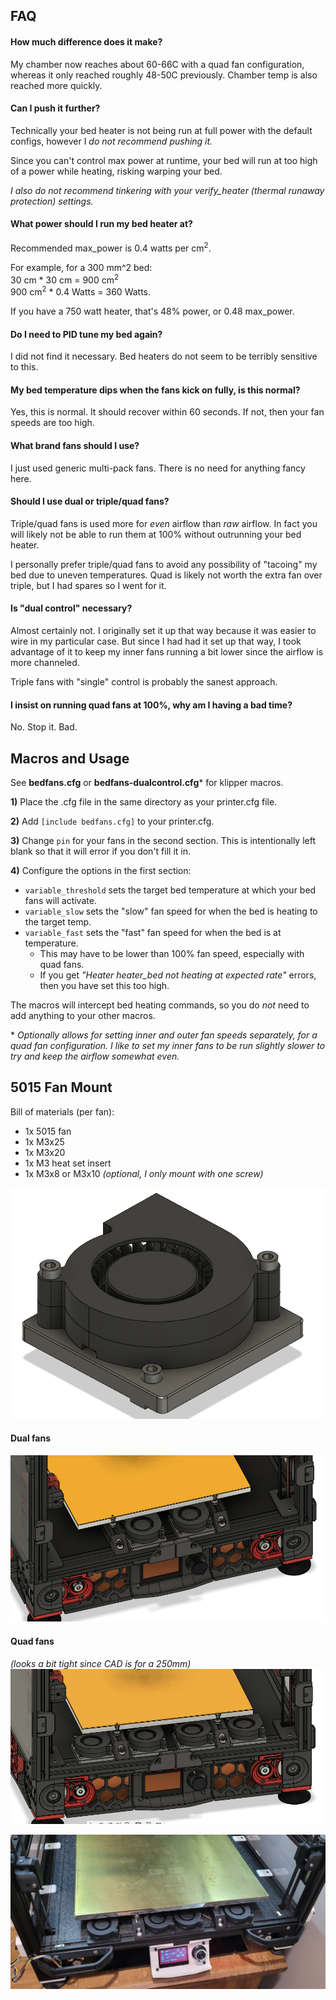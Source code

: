 ## <b>FAQ</b>

#### How much difference does it make?
My chamber now reaches about 60-66C with a quad fan configuration, whereas it only reached roughly 48-50C previously. Chamber temp is also reached more quickly.

#### Can I push it further?

Technically your bed heater is not being run at full power with the default configs, however I <i>do not recommend pushing it.</i>

Since you can't control max power at runtime, your bed will run at too high of a power while heating, risking warping your bed. 

<i>I also do not recommend tinkering with your verify_heater (thermal runaway protection) settings.</i>

#### What power should I run my bed heater at?

Recommended max_power is 0.4 watts per cm<sup>2</sup>.

For example, for a 300 mm^2 bed:\
30 cm * 30 cm = 900 cm<sup>2</sup>\
900 cm<sup>2</sup> * 0.4 Watts = 360 Watts.

If you have a 750 watt heater, that's 48% power, or 0.48 max_power.

#### Do I need to PID tune my bed again?

I did not find it necessary. Bed heaters do not seem to be terribly sensitive to this. 

#### My bed temperature dips when the fans kick on fully, is this normal?

Yes, this is normal. It should recover within 60 seconds. If not, then your fan speeds are too high.

#### What brand fans should I use?

I just used generic multi-pack fans. There is no need for anything fancy here.

#### Should I use dual or triple/quad fans?

Triple/quad fans is used more for <i>even</i> airflow than <i>raw</i> airflow. In fact you will likely not be able to run them at 100% without outrunning your bed heater. 

I personally prefer triple/quad fans to avoid any possibility of "tacoing" my bed due to uneven temperatures. Quad is likely not worth the extra fan over triple, but I had spares so I went for it.

#### Is "dual control" necessary?

Almost certainly not. I originally set it up that way because it was easier to wire in my particular case. But since I had had it set up that way, I took advantage of it to keep my inner fans running a bit lower since the airflow is more channeled.

Triple fans with "single" control is probably the sanest approach.

#### I insist on running quad fans at 100%, why am I having a bad time?

No. Stop it. Bad.


## <b>Macros and Usage</b>

See <b>bedfans.cfg</b> or <b>bedfans-dualcontrol.cfg</b>* for klipper macros.

<b>1)</b> Place the .cfg file in the same directory as your printer.cfg file. 

<b>2)</b> Add `[include bedfans.cfg]` to your printer.cfg.

<b>3)</b> Change `pin` for your fans in the second section. This is intentionally left blank so that it will error if you don't fill it in.

<b>4)</b> Configure the options in the first section:

* `variable_threshold` sets the target bed temperature at which your bed fans will activate.
* `variable_slow` sets the "slow" fan speed for when the bed is heating to the target temp.
* `variable_fast` sets the "fast" fan speed for when the bed is at temperature.
    * This may have to be lower than 100% fan speed, especially with quad fans.
    * If you get <i>"Heater heater_bed not heating at expected rate"</i> errors, then you have set this too high. 

The macros will intercept bed heating commands, so you do <i>not</i> need to add anything to your other macros. 

\* <i>Optionally allows for setting inner and outer fan speeds separately, for a quad fan configuration. I like to set my inner fans to be run slightly slower to try and keep the airflow somewhat even.</i>


## <b>5015 Fan Mount</b>

Bill of materials (per fan):
- 1x 5015 fan
- 1x M3x25
- 1x M3x20
- 1x M3 heat set insert
- 1x M3x8 or M3x10 <i>(optional, I only mount with one screw)</i>



![5015 Fan Mount](Images/5015_mount_isolated.png)  

#### Dual fans
![5015 Dual](Images/5015_dual.png)  

#### Quad fans

<i>(looks a bit tight since CAD is for a 250mm)</i>
![5015 Quad](Images/5015_quad.png)  

![5015 Quad Installed](Images/5015_quad_installed.png)  


